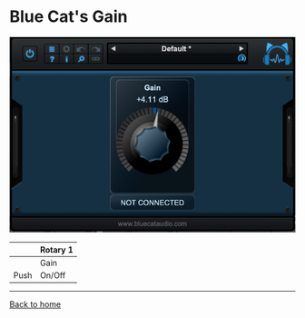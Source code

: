 # Blue Cat's Gain

![logo](../assets/BlueCatGain.png)

|      | Rotary 1 |
|------|----------|
|      | Gain     | 
| Push | On/Off   |

---
[Back to home](../readme.md)